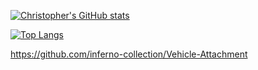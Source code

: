 [![Christopher's GitHub stats](https://github-readme-stats.vercel.app/api?username=cm8263&count_private=true&show_icons=true&hide=stars&theme=dark)](https://github.com/anuraghazra/github-readme-stats)

[![Top Langs](https://github-readme-stats.vercel.app/api/top-langs/?username=cm8263)](https://github.com/anuraghazra/github-readme-stats)

https://github.com/inferno-collection/Vehicle-Attachment
